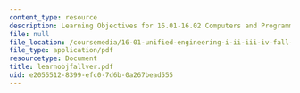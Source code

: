 ```yaml
---
content_type: resource
description: Learning Objectives for 16.01-16.02 Computers and Programming.
file: null
file_location: /coursemedia/16-01-unified-engineering-i-ii-iii-iv-fall-2005-spring-2006/e20555128399efc07d6b0a267bead555_learnobjfallver.pdf
file_type: application/pdf
resourcetype: Document
title: learnobjfallver.pdf
uid: e2055512-8399-efc0-7d6b-0a267bead555
---
```

